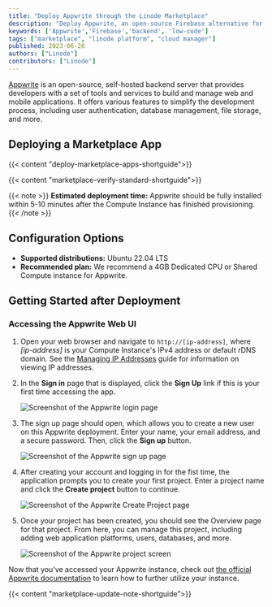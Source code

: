 ```yaml
---
title: "Deploy Appwrite through the Linode Marketplace"
description: "Deploy Appwrite, an open-source Firebase alternative for Web, Mobile & Flutter Developers, on a Linode Compute Instance."
keywords: ['Appwrite','Firebase','backend', 'low-code']
tags: ["marketplace", "linode platform", "cloud manager"]
published: 2023-06-26
authors: ["Linode"]
contributors: ["Linode"]
---
```


[Appwrite](https://appwrite.io/) is an open-source, self-hosted backend server that provides developers with a set of tools and services to build and manage web and mobile applications. It offers various features to simplify the development process, including user authentication, database management, file storage, and more.

## Deploying a Marketplace App

{{< content "deploy-marketplace-apps-shortguide">}}

{{< content "marketplace-verify-standard-shortguide">}}

{{< note >}}
**Estimated deployment time:** Appwrite should be fully installed within 5-10 minutes after the Compute Instance has finished provisioning.
{{< /note >}}

## Configuration Options

- **Supported distributions:** Ubuntu 22.04 LTS
- **Recommended plan:** We recommend a 4GB Dedicated CPU or Shared Compute instance for Appwrite.

## Getting Started after Deployment

### Accessing the Appwrite Web UI

1.  Open your web browser and navigate to `http://[ip-address]`, where *[ip-address]* is your Compute Instance's IPv4 address or default rDNS domain. See the [Managing IP Addresses](/docs/products/compute/compute-instances/guides/manage-ip-addresses/) guide for information on viewing IP addresses.

1.  In the **Sign in** page that is displayed, click the **Sign Up** link if this is your first time accessing the app.

    ![Screenshot of the Appwrite login page](appwrite-signin.png)

1.  The sign up page should open, which allows you to create a new user on this Appwrite deployment. Enter your name, your email address, and a secure password. Then, click the **Sign up** button.

    ![Screenshot of the Appwrite sign up page](appwrite-signup.png)

1.  After creating your account and logging in for the fist time, the application prompts you to create your first project. Enter a project name and click the **Create project** button to continue.

    ![Screenshot of the Appwrite Create Project page](appwrite-create.png)

1. Once your project has been created, you should see the Overview page for that project. From here, you can manage this project, including adding web application platforms, users, databases, and more.

    ![Screenshot of the Appwrite project screen](appwrite-project.png)

Now that you’ve accessed your Appwrite instance, check out [the official Appwrite documentation](https://appwrite.io/docs) to learn how to further utilize your instance.

{{< content "marketplace-update-note-shortguide">}}